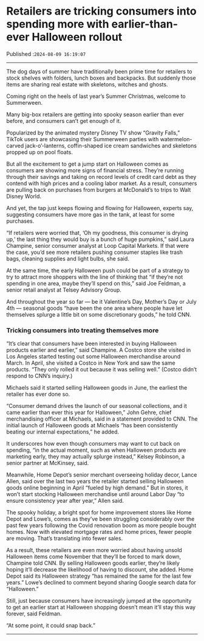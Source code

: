 # Retailers are tricking consumers into spending more with earlier-than-ever Halloween rollout

Published :`2024-08-09 16:19:07`

---

The dog days of summer have traditionally been prime time for retailers to stock shelves with folders, lunch boxes and backpacks. But suddenly those items are sharing real estate with skeletons, witches and ghosts.

Coming right on the heels of last year’s Summer Christmas, welcome to Summerween.

Many big-box retailers are getting into spooky season earlier than ever before, and consumers can’t get enough of it.

Popularized by the animated mystery Disney TV show “Gravity Falls,” TikTok users are showcasing their Summerween parties with watermelon-carved jack-o’-lanterns, coffin-shaped ice cream sandwiches and skeletons propped up on pool floats.

But all the excitement to get a jump start on Halloween comes as consumers are showing more signs of financial stress. They’re running through their savings and taking on record levels of credit card debt as they contend with high prices and a cooling labor market. As a result, consumers are pulling back on purchases from burgers at McDonald’s to trips to Walt Disney World.

And yet, the tap just keeps flowing and flowing for Halloween, experts say, suggesting consumers have more gas in the tank, at least for some purchases.

“If retailers were worried that, ‘Oh my goodness, this consumer is drying up,’ the last thing they would buy is a bunch of huge pumpkins,” said Laura Champine, senior consumer analyst at Loop Capital Markets. If that were the case, you’d see more retailers pushing consumer staples like trash bags, cleaning supplies and light bulbs, she said.

At the same time, the early Halloween push could be part of a strategy to try to attract more shoppers with the line of thinking that “if they’re not spending in one area, maybe they’ll spend on this,” said Joe Feldman, a senior retail analyst at Telsey Advisory Group.

And throughout the year so far — be it Valentine’s Day, Mother’s Day or July 4th — seasonal goods “have been the one area where people have let themselves splurge a little bit on some discretionary goods,” he told CNN.

### Tricking consumers into treating themselves more

“It’s clear that consumers have been interested in buying Halloween products earlier and earlier,” said Champine. A Costco store she visited in Los Angeles started testing out some Halloween merchandise around March. In April, she visited a Costco in New York and saw the same products. “They only rolled it out because it was selling well.” (Costco didn’t respond to CNN’s inquiry.)

Michaels said it started selling Halloween goods in June, the earliest the retailer has ever done so.

“Consumer demand drives the launch of our seasonal collections, and it came earlier than ever this year for Halloween,” John Gehre, chief merchandising officer at Michaels, said in a statement provided to CNN. The initial launch of Halloween goods at Michaels “has been consistently beating our internal expectations,” he added.

It underscores how even though consumers may want to cut back on spending, “in the actual moment, such as when Halloween products are marketing early, they may actually splurge instead,” Kelsey Robinson, a senior partner at McKinsey, said.

Meanwhile, Home Depot’s senior merchant overseeing holiday decor, Lance Allen, said over the last two years the retailer started selling Halloween goods online beginning in April “fueled by high demand.” But in stores, it won’t start stocking Halloween merchandise until around Labor Day “to ensure consistency year after year,” Allen said.

The spooky holiday, a bright spot for home improvement stores like Home Depot and Lowe’s, comes as they’ve been struggling considerably over the past few years following the Covid renovation boom as more people bought homes. Now with elevated mortgage rates and home prices, fewer people are moving. That’s translating into fewer sales.

As a result, these retailers are even more worried about having unsold Halloween items come November that they’ll be forced to mark down, Champine told CNN. By selling Halloween goods earlier, they’re likely hoping it’ll decrease the likelihood of having to discount, she added. Home Depot said its Halloween strategy “has remained the same for the last few years.” Lowe’s declined to comment beyond sharing Google search data for “Halloween.”

Still, just because consumers have increasingly jumped at the opportunity to get an earlier start at Halloween shopping doesn’t mean it’ll stay this way forever, said Feldman.

“At some point, it could snap back.”

---

